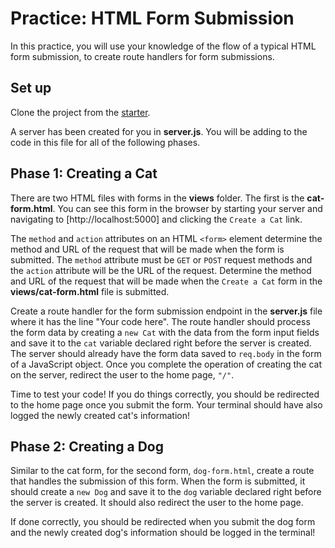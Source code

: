 # Practice: HTML Form Submission

In this practice, you will use your knowledge of the flow of a typical HTML form
submission, to create route handlers for form submissions.

## Set up

Clone the project from the [starter].

A server has been created for you in **server.js**. You will be adding to the
code in this file for all of the following phases.

## Phase 1: Creating a Cat

There are two HTML files with forms in the **views** folder. The first is the
**cat-form.html**. You can see this form in the browser by starting your server
and navigating to [http://localhost:5000] and clicking the `Create a Cat` link.

The `method` and `action` attributes on an HTML `<form>` element determine the
method and URL of the request that will be made when the form is submitted. The
`method` attribute must be `GET` or `POST` request methods and the `action`
attribute will be the URL of the request. Determine the method and URL of the
request that will be made when the `Create a Cat` form in the
**views/cat-form.html** file is submitted.

Create a route handler for the form submission endpoint in the **server.js**
file where it has the line "Your code here". The route handler should process
the form data by creating a `new Cat` with the data from the form input fields
and save it to the `cat` variable declared right before the server is created.
The server should already have the form data saved to `req.body` in the form of
a JavaScript object. Once you complete the operation of creating the cat on the
server, redirect the user to the home page, `"/"`.

Time to test your code! If you do things correctly, you should be redirected to
the home page once you submit the form. Your terminal should have also logged
the newly created cat's information!

## Phase 2: Creating a Dog

Similar to the cat form, for the second form, `dog-form.html`, create a route
that handles the submission of this form. When the form is submitted, it should
create a `new Dog` and save it to the `dog` variable declared right before the
server is created. It should also redirect the user to the home page.

If done correctly, you should be redirected when you submit the dog form and
the newly created dog's information should be logged in the terminal!

[starter]: https://github.com/appacademy/practice-for-week-08-html-form-submission